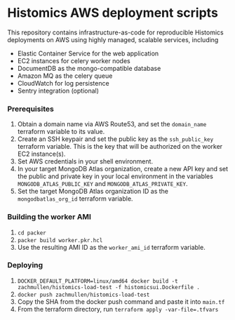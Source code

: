 # Histomics AWS deployment scripts

This repository contains infrastructure-as-code for reproducible Histomics deployments on AWS
using highly managed, scalable services, including

* Elastic Container Service for the web application
* EC2 instances for celery worker nodes
* DocumentDB as the mongo-compatible database
* Amazon MQ as the celery queue
* CloudWatch for log persistence
* Sentry integration (optional)

### Prerequisites

1. Obtain a domain name via AWS Route53, and set the `domain_name` terraform variable to its value.
1. Create an SSH keypair and set the public key as the `ssh_public_key` terraform variable.
   This is the key that will be authorized on the worker EC2 instance(s).
1. Set AWS credentials in your shell environment.
1. In your target MongoDB Atlas organization, create a new API key and set the public and private
   key in your local environment in the variables `MONGODB_ATLAS_PUBLIC_KEY` and
   `MONGODB_ATLAS_PRIVATE_KEY`.
1. Set the target MongoDB Atlas organization ID as the `mongodbatlas_org_id` terraform variable.

### Building the worker AMI

1. `cd packer`
1. `packer build worker.pkr.hcl`
1. Use the resulting AMI ID as the `worker_ami_id` terraform variable.

### Deploying

1. `DOCKER_DEFAULT_PLATFORM=linux/amd64 docker build -t zachmullen/histomics-load-test -f histomicsui.Dockerfile .`
1. `docker push zachmullen/histomics-load-test`
1. Copy the SHA from the docker push command and paste it into `main.tf`
1. From the terraform directory, run `terraform apply -var-file=.tfvars`
